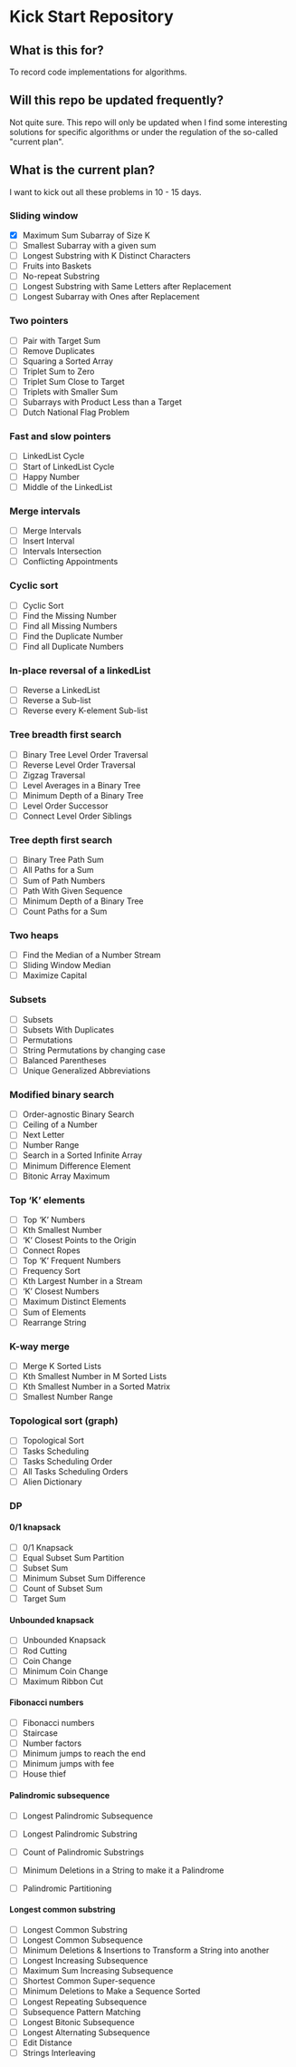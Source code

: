 # Kick Start Repository

## What is this for?

To record code implementations for algorithms.

## Will this repo be updated frequently?

Not quite sure. This repo will only be updated when I find some interesting solutions for specific algorithms or under the regulation of the so-called "current plan".

## What is the current plan?

I want to kick out all these problems in 10 - 15 days.

### Sliding window

- [X] Maximum Sum Subarray of Size K
- [ ] Smallest Subarray with a given sum
- [ ] Longest Substring with K Distinct Characters
- [ ] Fruits into Baskets
- [ ] No-repeat Substring
- [ ] Longest Substring with Same Letters after Replacement
- [ ] Longest Subarray with Ones after Replacement

### Two pointers

- [ ] Pair with Target Sum
- [ ] Remove Duplicates
- [ ] Squaring a Sorted Array
- [ ] Triplet Sum to Zero
- [ ] Triplet Sum Close to Target
- [ ] Triplets with Smaller Sum
- [ ] Subarrays with Product Less than a Target
- [ ] Dutch National Flag Problem

### Fast and slow pointers

- [ ] LinkedList Cycle
- [ ] Start of LinkedList Cycle
- [ ] Happy Number
- [ ] Middle of the LinkedList

### Merge intervals

- [ ] Merge Intervals
- [ ] Insert Interval
- [ ] Intervals Intersection
- [ ] Conflicting Appointments

### Cyclic sort

- [ ] Cyclic Sort
- [ ] Find the Missing Number 
- [ ] Find all Missing Numbers
- [ ] Find the Duplicate Number
- [ ] Find all Duplicate Numbers

### In-place reversal of a linkedList

- [ ] Reverse a LinkedList
- [ ] Reverse a Sub-list
- [ ] Reverse every K-element Sub-list

### Tree breadth first search

- [ ] Binary Tree Level Order Traversal
- [ ] Reverse Level Order Traversal
- [ ] Zigzag Traversal
- [ ] Level Averages in a Binary Tree
- [ ] Minimum Depth of a Binary Tree
- [ ] Level Order Successor
- [ ] Connect Level Order Siblings

### Tree depth first search

- [ ] Binary Tree Path Sum
- [ ] All Paths for a Sum
- [ ] Sum of Path Numbers
- [ ] Path With Given Sequence
- [ ] Minimum Depth of a Binary Tree
- [ ] Count Paths for a Sum

### Two heaps

- [ ] Find the Median of a Number Stream
- [ ] Sliding Window Median
- [ ] Maximize Capital

### Subsets

- [ ] Subsets
- [ ] Subsets With Duplicates
- [ ] Permutations
- [ ] String Permutations by changing case
- [ ] Balanced Parentheses
- [ ] Unique Generalized Abbreviations

### Modified binary search

- [ ] Order-agnostic Binary Search
- [ ] Ceiling of a Number
- [ ] Next Letter
- [ ] Number Range
- [ ] Search in a Sorted Infinite Array
- [ ] Minimum Difference Element
- [ ] Bitonic Array Maximum

### Top ‘K’ elements

- [ ] Top ‘K’ Numbers
- [ ] Kth Smallest Number
- [ ] ‘K’ Closest Points to the Origin
- [ ] Connect Ropes
- [ ] Top ‘K’ Frequent Numbers
- [ ] Frequency Sort
- [ ] Kth Largest Number in a Stream
- [ ] ‘K’ Closest Numbers
- [ ] Maximum Distinct Elements
- [ ] Sum of Elements
- [ ] Rearrange String

### K-way merge

- [ ] Merge K Sorted Lists
- [ ] Kth Smallest Number in M Sorted Lists
- [ ] Kth Smallest Number in a Sorted Matrix
- [ ] Smallest Number Range

### Topological sort (graph)

- [ ] Topological Sort
- [ ] Tasks Scheduling
- [ ] Tasks Scheduling Order
- [ ] All Tasks Scheduling Orders
- [ ] Alien Dictionary

### DP

#### 0/1 knapsack

- [ ] 0/1 Knapsack
- [ ] Equal Subset Sum Partition
- [ ] Subset Sum
- [ ] Minimum Subset Sum Difference
- [ ] Count of Subset Sum
- [ ] Target Sum

#### Unbounded knapsack

- [ ] Unbounded Knapsack
- [ ] Rod Cutting
- [ ] Coin Change
- [ ] Minimum Coin Change
- [ ] Maximum Ribbon Cut

#### Fibonacci numbers

- [ ] Fibonacci numbers
- [ ] Staircase
- [ ] Number factors
- [ ] Minimum jumps to reach the end
- [ ] Minimum jumps with fee
- [ ] House thief

#### Palindromic subsequence

- [ ] Longest Palindromic Subsequence
- [ ] Longest Palindromic Substring
- [ ] Count of Palindromic Substrings
- [ ] Minimum Deletions in a String to make it a Palindrome
- [ ] Palindromic Partitioning


#### Longest common substring

- [ ] Longest Common Substring
- [ ] Longest Common Subsequence
- [ ] Minimum Deletions & Insertions to Transform a String into another
- [ ] Longest Increasing Subsequence
- [ ] Maximum Sum Increasing Subsequence
- [ ] Shortest Common Super-sequence
- [ ] Minimum Deletions to Make a Sequence Sorted
- [ ] Longest Repeating Subsequence
- [ ] Subsequence Pattern Matching
- [ ] Longest Bitonic Subsequence
- [ ] Longest Alternating Subsequence
- [ ] Edit Distance
- [ ] Strings Interleaving